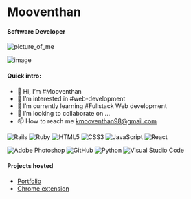 # Mooventhan
#### Software Developer

![picture_of_me](https://github.com/kmooventhan98/kmooventhan98/assets/46749299/de86d31c-c3b3-4124-97b4-6b72cf71831e)

![image](https://github.com/kmooventhan98/kmooventhan98/assets/46749299/0a4f3822-3906-454e-8df6-a1f3705adec1)


#### Quick intro:
- 👋 Hi, I’m #Mooventhan
- 👀 I’m interested in #web-development
- 🌱 I’m currently learning #Fullstack Web development
- 💞️ I’m looking to collaborate on ...
- 📫 How to reach me kmooventhan98@gmail.com

![Rails](https://img.shields.io/badge/rails-%23CC0000.svg?style=for-the-badge&logo=ruby-on-rails&logoColor=white) ![Ruby](https://img.shields.io/badge/ruby-%23CC342D.svg?style=for-the-badge&logo=ruby&logoColor=white) ![HTML5](https://img.shields.io/badge/html5-%23E34F26.svg?style=for-the-badge&logo=html5&logoColor=white) ![CSS3](https://img.shields.io/badge/css3-%231572B6.svg?style=for-the-badge&logo=css3&logoColor=white) ![JavaScript](https://img.shields.io/badge/javascript-%23323330.svg?style=for-the-badge&logo=javascript&logoColor=%23F7DF1E) ![React](https://img.shields.io/badge/react-%2320232a.svg?style=for-the-badge&logo=react&logoColor=%2361DAFB)

![Adobe Photoshop](https://img.shields.io/badge/adobe%20photoshop-%2331A8FF.svg?style=for-the-badge&logo=adobe%20photoshop&logoColor=white) ![GitHub](https://img.shields.io/badge/github-%23121011.svg?style=for-the-badge&logo=github&logoColor=white) ![Python](https://img.shields.io/badge/python-3670A0?style=for-the-badge&logo=python&logoColor=ffdd54) ![Visual Studio Code](https://img.shields.io/badge/Visual%20Studio%20Code-0078d7.svg?style=for-the-badge&logo=visual-studio-code&logoColor=white)


#### Projects hosted

- [Portfolio](https://mooventhan-portfolio.web.app/)
- [Chrome extension](https://kmooventhan98.github.io/stickey-chrome-ext/)

